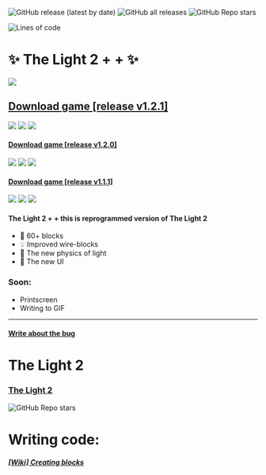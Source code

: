 ![GitHub release (latest by date)](https://img.shields.io/github/v/release/agzam4/The-Light-2-Plus-Plus?color=9000FF&style=for-the-badge) 
![GitHub all releases](https://img.shields.io/github/downloads/agzam4/The-Light-2-Plus-Plus/total?color=0090FF&style=for-the-badge) 
![GitHub Repo stars](https://img.shields.io/github/stars/agzam4/The-Light-2-Plus-Plus?color=FFE572&style=for-the-badge)

![Lines of code](https://img.shields.io/tokei/lines/github/agzam4/The-Light-2-Plus-Plus?color=blueviolet&style=flat-square)
# ✨ The Light 2 + + ✨

![](https://repository-images.githubusercontent.com/427095683/8e892787-efe0-47cf-aa43-48add8fc2239)

## [Download game [release v1.2.1]](https://github.com/Agzam4/The-Light-2-Plus-Plus/releases/download/v1.2.1/TheLight2++_v1.2.1.jar)
![](https://img.shields.io/badge/%20-v1.2.1-blueviolet?style=for-the-badge)
![](https://img.shields.io/badge/%20-51KB-brightgreen?style=for-the-badge)
![](https://img.shields.io/github/downloads/agzam4/The-Light-2-Plus-Plus/v1.2.1/total?color=007FFF&label=%20&logo=docusign&logoColor=FFF&style=for-the-badge)

#### [Download game [release v1.2.0]](https://github.com/Agzam4/The-Light-2-Plus-Plus/releases/download/1.2.0/TheLight2++_1.2.0.jar)
![](https://img.shields.io/badge/%20-v1.2.0-blueviolet?style=flat-square)
![](https://img.shields.io/badge/%20-51%2C8KB-brightgreen?style=flat-square)
![](https://img.shields.io/github/downloads/agzam4/The-Light-2-Plus-Plus/v1.2.0/total?color=007FFF&label=%20&logo=docusign&logoColor=FFF&style=flat-square)

#### [Download game [release v1.1.1]](https://github.com/Agzam4/The-Light-2-Plus-Plus/releases/download/v1.1.1/TheLight2++_v1.1.1.jar)
![](https://img.shields.io/badge/%20-v1.1.1-blueviolet?style=flat-square)
![](https://img.shields.io/badge/%20-50%2C9KB-brightgreen?style=flat-square)
![](https://img.shields.io/github/downloads/agzam4/The-Light-2-Plus-Plus/v1.1.1/total?color=007FFF&label=%20&logo=docusign&logoColor=FFF&style=flat-square)

#### **The Light 2 + +** this is reprogrammed version of The Light 2
* 🧰 60+ blocks
* 💡 Improved wire-blocks
* 🏸 The new physics of light
* 🎨 The new UI



### Soon:
* Printscreen
* Writing to GIF
***
#### [Write about the bug](https://github.com/Agzam4/The-Light-2-Plus-Plus/issues/new/choose)


# The Light 2
### [The Light 2](https://github.com/Agzam4/The-Light-2) 
![GitHub Repo stars](https://img.shields.io/github/stars/agzam4/The-Light-2?color=FFE572&style=for-the-badge)

# Writing code:
##### [[Wiki] Creating blocks](https://github.com/Agzam4/The-Light-2-Plus-Plus/wiki/Creating-blocks)
